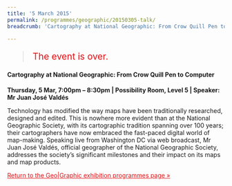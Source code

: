 ```yaml
---
title: '5 March 2015'
permalink: /programmes/geographic/20150305-talk/
breadcrumb: 'Cartography at National Geographic: From Crow Quill Pen to Computer'

---
```



<blockquote style="color: #E21216; font-size: 150%;">The event is over.</blockquote>

#### Cartography at National Geographic: From Crow Quill Pen to Computer

__Thursday, 5 Mar, 7:00pm – 8:30pm &#124; Possibility Room, Level 5 &#124; Speaker: Mr Juan José Valdés__

Technology has modified the way maps have been traditionally researched, designed and edited. This is nowhere more evident than at the National Geographic Society, with its cartographic tradition spanning over 100 years; their cartographers have now embraced the fast-paced digital world of map-making. Speaking live from Washington DC via web broadcast, Mr Juan José Valdés, official geographer of the National Geographic Society, addresses the society’s significant milestones and their impact on its maps and map products.

<a href="/exhibitions/past-exhibitions/geographic/programmes/" style="color:#E21216;">Return to the Geo&#124;Graphic exhibition programmes page &#187;</a>